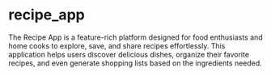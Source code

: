 # recipe_app
The Recipe App is a feature-rich platform designed for food enthusiasts and home cooks to explore, save, and share recipes effortlessly. This application helps users discover delicious dishes, organize their favorite recipes, and even generate shopping lists based on the ingredients needed. 
